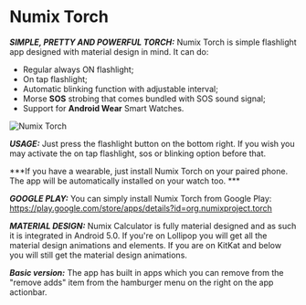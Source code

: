 Numix Torch
======================
***SIMPLE, PRETTY AND POWERFUL TORCH:***
Numix Torch is simple flashlight app designed with material design in mind. It can do:
- Regular always ON flashlight;
- On tap flashlight;
- Automatic blinking function with adjustable interval;
- Morse <b>SOS</b> strobing that comes bundled with SOS sound signal;
- Support for <b>Android Wear</b> Smart Watches.

![Numix Torch](https://lh5.googleusercontent.com/-yu6iBXHmHsE/VK710KKjswI/AAAAAAAALkc/sMKj7t2w7as/w1024-h500-no/Untiled.png)

 
***USAGE:***
Just press the flashlight button on the bottom right. If you wish you may activate the on tap flashlight, sos or blinking option before that.

***If you have a wearable, just install Numix Torch on your paired phone. The app will be automatically installed on your watch too. ***
 
***GOOGLE PLAY:***
You can simply install Numix Torch from Google Play: https://play.google.com/store/apps/details?id=org.numixproject.torch

***MATERIAL DESIGN:***
Numix Calculator is fully material designed and as such it is integrated in Android 5.0. If you're on Lollipop you will get all the material design animations and elements. If you are on KitKat and below you will still get the material design animations.
 
***Basic version:***
The app has built in apps which you can remove from the "remove adds" item from the hamburger menu on the right on the app actionbar.
